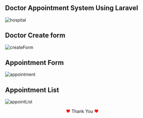 ## Doctor Appointment System Using Laravel


    
 ![hospital](https://user-images.githubusercontent.com/80118217/169105739-1222b66e-c8bf-4541-b200-f1363a333654.JPG)


## Doctor Create form

![createForm](https://user-images.githubusercontent.com/80118217/171988587-7657b344-19af-4af7-ab62-9869538354cf.JPG)


## Appointment Form

![appointment](https://user-images.githubusercontent.com/80118217/172020462-27de4212-1a65-4bfd-be9f-03f94274f75c.JPG)


## Appointment List

![appointList](https://user-images.githubusercontent.com/80118217/172020581-f669da5e-e907-41d0-8604-33f781a1c178.JPG)

<p align="center"><span style="color: red;">&hearts;</span> Thank You <span style="color:red;">&hearts;</span></p>
